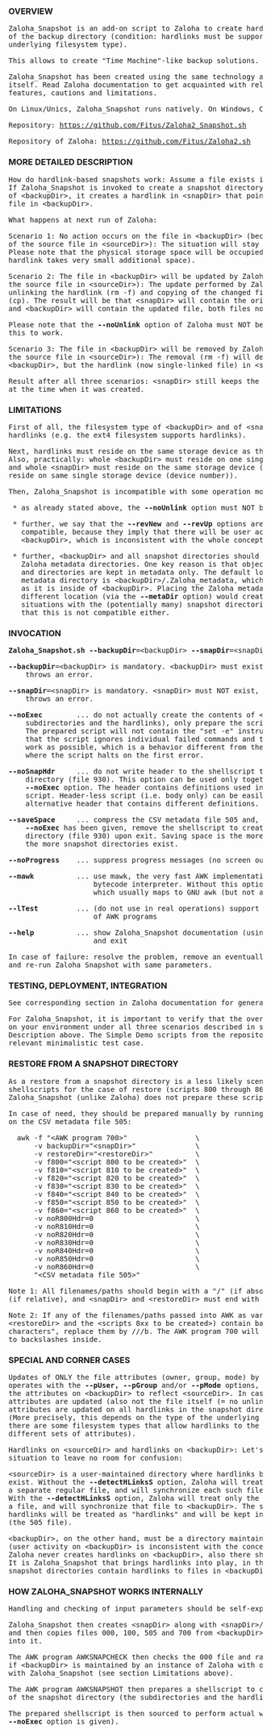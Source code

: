 ### OVERVIEW

<pre>
Zaloha_Snapshot is an add-on script to Zaloha to create hardlink-based snapshots
of the backup directory (condition: hardlinks must be supported by the
underlying filesystem type).

This allows to create "Time Machine"-like backup solutions.

Zaloha_Snapshot has been created using the same technology and style as Zaloha
itself. Read Zaloha documentation to get acquainted with relevant terminology,
features, cautions and limitations.

On Linux/Unics, Zaloha_Snapshot runs natively. On Windows, Cygwin is needed.

Repository: <a href="https://github.com/Fitus/Zaloha2_Snapshot.sh">https://github.com/Fitus/Zaloha2_Snapshot.sh</a>

Repository of Zaloha: <a href="https://github.com/Fitus/Zaloha2.sh">https://github.com/Fitus/Zaloha2.sh</a>
</pre>


### MORE DETAILED DESCRIPTION

<pre>
How do hardlink-based snapshots work: Assume a file exists in &lt;backupDir&gt;.
If Zaloha_Snapshot is invoked to create a snapshot directory (= &lt;snapDir&gt;)
of &lt;backupDir&gt;, it creates a hardlink in &lt;snapDir&gt; that points to the original
file in &lt;backupDir&gt;.

What happens at next run of Zaloha:

Scenario 1: No action occurs on the file in &lt;backupDir&gt; (because of no change
of the source file in &lt;sourceDir&gt;): The situation will stay as described above.
Please note that the physical storage space will be occupied only once (as the
hardlink takes very small additional space).

Scenario 2: The file in &lt;backupDir&gt; will be updated by Zaloha (due to change of
the source file in &lt;sourceDir&gt;): The update performed by Zaloha consists of
unlinking the hardlink (rm -f) and copying of the changed file to &lt;backupDir&gt;
(cp). The result will be that &lt;snapDir&gt; will contain the original file,
and &lt;backupDir&gt; will contain the updated file, both files now single-linked.

Please note that the <b>--noUnlink</b> option of Zaloha must NOT be used in order for
this to work.

Scenario 3: The file in &lt;backupDir&gt; will be removed by Zaloha (due to removal of
the source file in &lt;sourceDir&gt;): The removal (rm -f) will delete the file in
&lt;backupDir&gt;, but the hardlink (now single-linked file) in &lt;snapDir&gt; will stay.

Result after all three scenarios: &lt;snapDir&gt; still keeps the state of &lt;backupDir&gt;
at the time when it was created.
</pre>


### LIMITATIONS

<pre>
First of all, the filesystem type of &lt;backupDir&gt; and of &lt;snapDir&gt; must support
hardlinks (e.g. the ext4 filesystem supports hardlinks).

Next, hardlinks must reside on the same storage device as the original file.
Also, practically: whole &lt;backupDir&gt; must reside on one single storage device
and whole &lt;snapDir&gt; must reside on the same storage device (= also all must
reside on same single storage device (device number)).

Then, Zaloha_Snapshot is incompatible with some operation modes of Zaloha:

 * as already stated above, the <b>--noUnlink</b> option must NOT be used

 * further, we say that the <b>--revNew</b> and <b>--revUp</b> options are also not
   compatible, because they imply that there will be user activity on
   &lt;backupDir&gt;, which is inconsistent with the whole concept.

 * further, &lt;backupDir&gt; and all snapshot directories should be accompanied by
   Zaloha metadata directories. One key reason is that objects other than files
   and directories are kept in metadata only. The default location of the Zaloha
   metadata directory is &lt;backupDir&gt;/.Zaloha_metadata, which is a good location
   as it is inside of &lt;backupDir&gt;. Placing the Zaloha metadata directory to a
   different location (via the <b>--metaDir</b> option) would create hard-to-manage
   situations with the (potentially many) snapshot directories, so we define
   that this is not compatible either.
</pre>


### INVOCATION

<pre>
<b>Zaloha_Snapshot.sh</b> <b>--backupDir</b>=&lt;backupDir&gt; <b>--snapDir</b>=&lt;snapDir&gt; [ other options ]

<b>--backupDir</b>=&lt;backupDir&gt; is mandatory. &lt;backupDir&gt; must exist, otherwise Zaloha
    throws an error.

<b>--snapDir</b>=&lt;snapDir&gt; is mandatory. &lt;snapDir&gt; must NOT exist, otherwise Zaloha
    throws an error.

<b>--noExec</b>        ... do not actually create the contents of &lt;snapDir&gt; (= the
    subdirectories and the hardlinks), only prepare the script (file 930).
    The prepared script will not contain the "set -e" instruction. This means
    that the script ignores individual failed commands and tries to do as much
    work as possible, which is a behavior different from the interactive regime,
    where the script halts on the first error.

<b>--noSnapHdr</b>     ... do not write header to the shellscript to create snapshot
    directory (file 930). This option can be used only together with the
    <b>--noExec</b> option. The header contains definitions used in the body of the
    script. Header-less script (i.e. body only) can be easily used with an
    alternative header that contains different definitions.

<b>--saveSpace</b>     ... compress the CSV metadata file 505 and, unless the option
    <b>--noExec</b> has been given, remove the shellscript to create snapshot
    directory (file 930) upon exit. Saving space is the more relevant issue
    the more snapshot directories exist.

<b>--noProgress</b>    ... suppress progress messages (no screen output).

<b>--mawk</b>          ... use mawk, the very fast AWK implementation based on a
                    bytecode interpreter. Without this option, awk is used,
                    which usually maps to GNU awk (but not always).

<b>--lTest</b>         ... (do not use in real operations) support for lint-testing
                    of AWK programs

<b>--help</b>          ... show Zaloha_Snapshot documentation (using the LESS program)
                    and exit

In case of failure: resolve the problem, remove an eventually existing &lt;snapDir&gt;
and re-run Zaloha_Snapshot with same parameters.
</pre>


### TESTING, DEPLOYMENT, INTEGRATION

<pre>
See corresponding section in Zaloha documentation for general issues.

For Zaloha_Snapshot, it is important to verify that the overall concept works
on your environment under all three scenarios described in section More Detailed
Description above. The Simple Demo scripts from the repository contain a
relevant minimalistic test case.
</pre>


### RESTORE FROM A SNAPSHOT DIRECTORY

<pre>
As a restore from a snapshot directory is a less likely scenario and the
shellscripts for the case of restore (scripts 800 through 860) occupy space,
Zaloha_Snapshot (unlike Zaloha) does not prepare these scripts.

In case of need, they should be prepared manually by running the AWK program 700
on the CSV metadata file 505:

  awk -f "&lt;AWK program 700&gt;"                \
      -v backupDir="&lt;snapDir&gt;"              \
      -v restoreDir="&lt;restoreDir&gt;"          \
      -v f800="&lt;script 800 to be created&gt;"  \
      -v f810="&lt;script 810 to be created&gt;"  \
      -v f820="&lt;script 820 to be created&gt;"  \
      -v f830="&lt;script 830 to be created&gt;"  \
      -v f840="&lt;script 840 to be created&gt;"  \
      -v f850="&lt;script 850 to be created&gt;"  \
      -v f860="&lt;script 860 to be created&gt;"  \
      -v noR800Hdr=0                        \
      -v noR810Hdr=0                        \
      -v noR820Hdr=0                        \
      -v noR830Hdr=0                        \
      -v noR840Hdr=0                        \
      -v noR850Hdr=0                        \
      -v noR860Hdr=0                        \
      "&lt;CSV metadata file 505&gt;"

Note 1: All filenames/paths should begin with a "/" (if absolute) or with a "./"
(if relative), and &lt;snapDir&gt; and &lt;restoreDir&gt; must end with terminating "/".

Note 2: If any of the filenames/paths passed into AWK as variables (&lt;snapDir&gt;,
&lt;restoreDir&gt; and the &lt;scripts 8xx to be created&gt;) contain backslashes as "weird
characters", replace them by ///b. The AWK program 700 will replace ///b back
to backslashes inside.
</pre>


### SPECIAL AND CORNER CASES

<pre>
Updates of ONLY the file attributes (owner, group, mode) by Zaloha: If Zaloha
operates with the <b>--pUser,</b> <b>--pGroup</b> and/or <b>--pMode</b> options, it updates
the attributes on &lt;backupDir&gt; to reflect &lt;sourceDir&gt;. In case when ONLY the
attributes are updated (also not the file itself (= no unlinking)), the
attributes are updated on all hardlinks in the snapshot directories.
(More precisely, this depends on the type of the underlying filesystem:
there are some filesystem types that allow hardlinks to the same file to have
different sets of attributes).

Hardlinks on &lt;sourceDir&gt; and hardlinks on &lt;backupDir&gt;: Let's summarize the
situation to leave no room for confusion:

&lt;sourceDir&gt; is a user-maintained directory where hardlinks between files may
exist. Without the <b>--detectHLinksS</b> option, Zaloha will treat each hardlink as
a separate regular file, and will synchronize each such file to &lt;backupDir&gt;.
With the <b>--detectHLinksS</b> option, Zaloha will treat only the first hardlink as
a file, and will synchronize that file to &lt;backupDir&gt;. The second, third etc
hardlinks will be treated as "hardlinks" and will be kept in metadata only
(the 505 file).

&lt;backupDir&gt;, on the other hand, must be a directory maintained solely by Zaloha
(user activity on &lt;backupDir&gt; is inconsistent with the concept of snapshots).
Zaloha never creates hardlinks on &lt;backupDir&gt;, also there should be none.
It is Zaloha_Snapshot that brings hardlinks into play, in the form that
snapshot directories contain hardlinks to files in &lt;backupDir&gt;.
</pre>


### HOW ZALOHA_SNAPSHOT WORKS INTERNALLY

<pre>
Handling and checking of input parameters should be self-explanatory.

Zaloha_Snapshot then creates &lt;snapDir&gt; along with &lt;snapDir&gt;/.Zaloha_metadata
and then copies files 000, 100, 505 and 700 from &lt;backupDir&gt;/.Zaloha_metadata
into it.

The AWK program AWKSNAPCHECK then checks the 000 file and raises an error
if &lt;backupDir&gt; is maintained by an instance of Zaloha with options incompatible
with Zaloha_Snapshot (see section Limitations above).

The AWK program AWKSNAPSHOT then prepares a shellscript to create the contents
of the snapshot directory (the subdirectories and the hardlinks).

The prepared shellscript is then sourced to perform actual work (unless the
<b>--noExec</b> option is given).
</pre>
